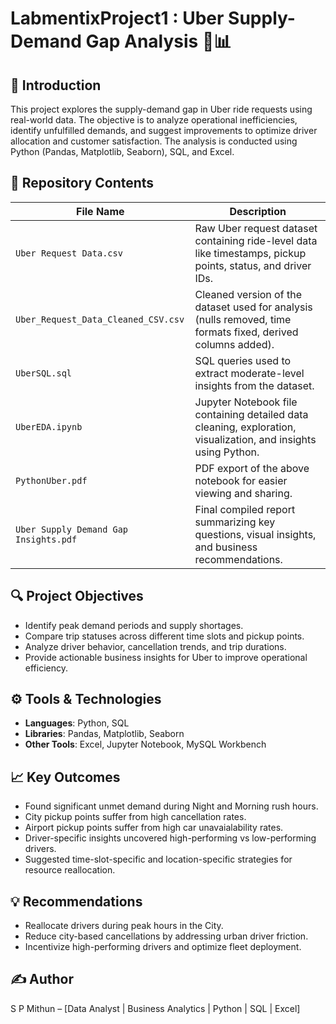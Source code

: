 # LabmentixProject1 : Uber Supply-Demand Gap Analysis 🚖📊

## 📌 Introduction

This project explores the supply-demand gap in Uber ride requests using real-world data. The objective is to analyze operational inefficiencies, identify unfulfilled demands, and suggest improvements to optimize driver allocation and customer satisfaction. The analysis is conducted using Python (Pandas, Matplotlib, Seaborn), SQL, and Excel.

## 📂 Repository Contents

| File Name                             | Description                                                                                                     |
| ------------------------------------- | --------------------------------------------------------------------------------------------------------------- |
| `Uber Request Data.csv`               | Raw Uber request dataset containing ride-level data like timestamps, pickup points, status, and driver IDs.     |
| `Uber_Request_Data_Cleaned_CSV.csv`   | Cleaned version of the dataset used for analysis (nulls removed, time formats fixed, derived columns added).    |
| `UberSQL.sql`                         | SQL queries used to extract moderate-level insights from the dataset.                                           |
| `UberEDA.ipynb`                       | Jupyter Notebook file containing detailed data cleaning, exploration, visualization, and insights using Python. |
| `PythonUber.pdf`                      | PDF export of the above notebook for easier viewing and sharing.                                                |
| `Uber Supply Demand Gap Insights.pdf` | Final compiled report summarizing key questions, visual insights, and business recommendations.                 |

## 🔍 Project Objectives

* Identify peak demand periods and supply shortages.
* Compare trip statuses across different time slots and pickup points.
* Analyze driver behavior, cancellation trends, and trip durations.
* Provide actionable business insights for Uber to improve operational efficiency.

## ⚙️ Tools & Technologies

* **Languages**: Python, SQL
* **Libraries**: Pandas, Matplotlib, Seaborn
* **Other Tools**: Excel, Jupyter Notebook, MySQL Workbench

## 📈 Key Outcomes

* Found significant unmet demand during Night and Morning rush hours.
* City pickup points suffer from high cancellation rates.
* Airport pickup points suffer from high car unavaialability rates.
* Driver-specific insights uncovered high-performing vs low-performing drivers.
* Suggested time-slot-specific and location-specific strategies for resource reallocation.

## 💡 Recommendations

* Reallocate drivers during peak hours in the City.
* Reduce city-based cancellations by addressing urban driver friction.
* Incentivize high-performing drivers and optimize fleet deployment.

## ✍️ Author

S P Mithun – \[Data Analyst | Business Analytics | Python | SQL | Excel]


